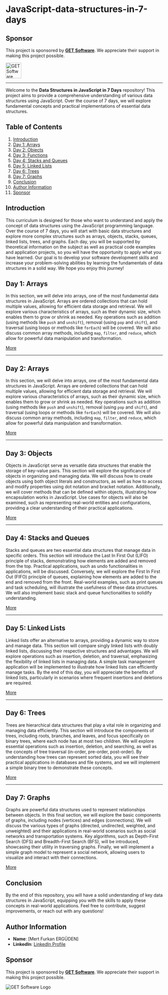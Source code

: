 # JavaScript-data-structures-in-7-days

## Sponsor

This project is sponsored by **[GET Software](https://www.getsoftware.com)**. We appreciate their support in making this project possible.

<a href="https://www.getsoftwarecompany.com/">
    <img src="https://media.licdn.com/dms/image/v2/D4D0BAQFkeXRehy0xWg/company-logo_200_200/company-logo_200_200/0/1706101885610/get_software_company_logo?e=2147483647&v=beta&t=s-Dlcpsmi2-DYIhEOw7Lilo17wHEpMYrkAu8Ux-Coik" alt="GET Software Logo" width="50" />
</a>


---

Welcome to the **Data Structures in JavaScript in 7 Days** repository! This project aims to provide a comprehensive understanding of various data structures using JavaScript. Over the course of 7 days, we will explore fundamental concepts and practical implementations of essential data structures.

## Table of Contents

1. [Introduction](#introduction)
2. [Day 1: Arrays](#day-1-arrays)
3. [Day 2: Objects](#day-2-objects)
4. [Day 3: Functions](#day-3-functions)
5. [Day 4: Stacks and Queues](#day-4-stacks-and-queues)
6. [Day 5: Linked Lists](#day-5-linked-lists)
7. [Day 6: Trees](#day-6-trees)
8. [Day 7: Graphs](#day-7-graphs)
9. [Conclusion](#conclusion)
10. [Author Information](#author-information)
11. [Sponsor](#sponsor)

## Introduction

This curriculum is designed for those who want to understand and apply the concept of data structures using the JavaScript programming language. Over the course of 7 days, you will start with basic data structures and explore more complex structures such as arrays, objects, stacks, queues, linked lists, trees, and graphs. Each day, you will be supported by theoretical information on the subject as well as practical code examples and application projects, so you will have the opportunity to apply what you have learned. Our goal is to develop your software development skills and increase your problem-solving abilities by learning the fundamentals of data structures in a solid way. We hope you enjoy this journey!

## Day 1: Arrays

In this section, we will delve into arrays, one of the most fundamental data structures in JavaScript. Arrays are ordered collections that can hold multiple values, allowing for efficient data storage and retrieval. We will explore various characteristics of arrays, such as their dynamic size, which enables them to grow or shrink as needed. Key operations such as addition (using methods like `push` and `unshift`), removal (using `pop` and `shift`), and traversal (using loops or methods like `forEach`) will be covered. We will also discuss common array methods, including `map`, `filter`, and `reduce`, which allow for powerful data manipulation and transformation.

[More](https://github.com/mfurkan60/JavaScript-data-structures-in-7-days/tree/main/Day1_Introduction_and_Basic_Data_Structures)

---

## Day 2: Arrays

In this section, we will delve into arrays, one of the most fundamental data structures in JavaScript. Arrays are ordered collections that can hold multiple values, allowing for efficient data storage and retrieval. We will explore various characteristics of arrays, such as their dynamic size, which enables them to grow or shrink as needed. Key operations such as addition (using methods like `push` and `unshift`), removal (using `pop` and `shift`), and traversal (using loops or methods like `forEach`) will be covered. We will also discuss common array methods, including `map`, `filter`, and `reduce`, which allow for powerful data manipulation and transformation.

[More](https://github.com/mfurkan60/JavaScript-data-structures-in-7-days/tree/main/Day2_Arrays)

---

## Day 3: Objects

Objects in JavaScript serve as versatile data structures that enable the storage of key-value pairs. This section will explore the significance of objects in organizing and managing data. We will discuss how to create objects using both object literals and constructors, as well as how to access and modify properties using dot notation and bracket notation. Additionally, we will cover methods that can be defined within objects, illustrating how encapsulation works in JavaScript. Use cases for objects will also be examined, such as representing real-world entities and configurations, providing a clear understanding of their practical applications.

[More](https://github.com/mfurkan60/JavaScript-data-structures-in-7-days/tree/main/Day3_Objects)

---

## Day 4: Stacks and Queues

Stacks and queues are two essential data structures that manage data in specific orders. This section will introduce the Last In First Out (LIFO) principle of stacks, demonstrating how elements are added and removed from the top. Practical applications, such as undo functionalities in applications, will be discussed. Conversely, we will explore the First In First Out (FIFO) principle of queues, explaining how elements are added to the end and removed from the front. Real-world examples, such as print queues and task scheduling, will illustrate the usefulness of these data structures. We will also implement basic stack and queue functionalities to solidify understanding.

[More](https://github.com/mfurkan60/JavaScript-data-structures-in-7-days/tree/main/Day4_Stack_and_Queue)

---

## Day 5: Linked Lists

Linked lists offer an alternative to arrays, providing a dynamic way to store and manage data. This section will compare singly linked lists with doubly linked lists, discussing their respective structures and advantages. We will explore operations such as insertion, deletion, and traversal, emphasizing the flexibility of linked lists in managing data. A simple task management application will be implemented to illustrate how linked lists can efficiently manage tasks. By the end of this day, you will appreciate the benefits of linked lists, particularly in scenarios where frequent insertions and deletions are required.

[More](https://github.com/mfurkan60/JavaScript-data-structures-in-7-days/tree/main/Day5_Linked_List)

---

## Day 6: Trees

Trees are hierarchical data structures that play a vital role in organizing and managing data efficiently. This section will introduce the components of trees, including roots, branches, and leaves, and focus specifically on binary trees, where each node has at most two children. We will explore essential operations such as insertion, deletion, and searching, as well as the concepts of tree traversal (in-order, pre-order, post-order). By understanding how trees can represent sorted data, you will see their practical applications in databases and file systems, and we will implement a simple binary tree to demonstrate these concepts.

[More](https://github.com/mfurkan60/JavaScript-data-structures-in-7-days/tree/main/Day6_Trees)

---

## Day 7: Graphs

Graphs are powerful data structures used to represent relationships between objects. In this final section, we will explore the basic components of graphs, including nodes (vertices) and edges (connections). We will discuss the various types of graphs (directed, undirected, weighted, and unweighted) and their applications in real-world scenarios such as social networks and transportation systems. Key algorithms, such as Depth-First Search (DFS) and Breadth-First Search (BFS), will be introduced, showcasing their utility in traversing graphs. Finally, we will implement a simple graph model to represent a social network, allowing users to visualize and interact with their connections.

[More](https://www.google.com)


## Conclusion

By the end of this repository, you will have a solid understanding of key data structures in JavaScript, equipping you with the skills to apply these concepts in real-world applications. Feel free to contribute, suggest improvements, or reach out with any questions!

## Author Information

- **Name**: [Mert Furkan ERGÜDEN]
- **LinkedIn**: [  LinkedIn Profile](https://www.linkedin.com/in/mertfurkanerguden/)

## Sponsor

This project is sponsored by **[GET Software](https://www.getsoftware.com)**. We appreciate their support in making this project possible.

![GET Software Logo](https://media.licdn.com/dms/image/v2/D4D0BAQFkeXRehy0xWg/company-logo_200_200/company-logo_200_200/0/1706101885610/get_software_company_logo?e=2147483647&v=beta&t=s-Dlcpsmi2-DYIhEOw7Lilo17wHEpMYrkAu8Ux-Coik)


